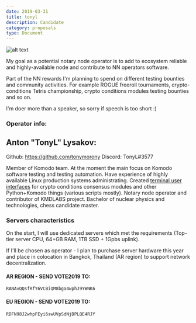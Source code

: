 ```yaml
---
date: 2019-03-31
title: tonyl
description: Candidate
category: proposals
type: Document
---
```

![alt text](https://i.imgur.com/4S1kblJ.png)


My goal as a potential notary node operator is to add to ecosystem reliable and highly-available node and contribute to NN operators software.  

Part of the NN rewards I'm planning to spend on different testing bounties and community activities. For example ROGUE freeroll tournaments, crypto-conditions Tetris championship, crypto conditions modules testing bounties and so on.
 
I'm doer more than a speaker, so sorry if speech is too short :)

### Operator info: 

## Anton "TonyL" Lysakov:

Github:  https://github.com/tonymorony
Discord: TonyL#3577

Member of Komodo team. At the moment the main focus on Komodo software testing and testing automation.
Have experience of highly available Linux production systems administrating.
Created [terminal user interfaces](https://github.com/tonymorony/komodo_cryptoconditions_tui) for crypto conditions consensus modules and other Python+Komodo things (various scripts mostly). 
Notary node operator and contributor of KMDLABS project. 
Bachelor of nuclear physics and technologies, chess candidate master.

### Servers characteristics

On the start, I will use dedicated servers which met the requirements (Top-tier server CPU, 64+GB RAM, 1TB SSD + 1Gpbs uplink). 

If I'll be chosen as operator - I plan to purchase server hardware this year and place in colocation in Bangkok, Thailand (AR region) to support network decentralization.  

#### AR REGION - SEND VOTE2019 TO:

    RANAvQQsfRfY6VCBiQM8bga4wphJ9YWNK6

#### EU REGION - SEND VOTE2019 TO:

    RDFN98J2whpFEyi6swUVpSdNjDPLQE4RJY

